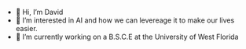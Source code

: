 - 👋 Hi, I’m David
- 👀 I’m interested in AI and how we can levereage it to make our lives easier.
- 🌱 I’m currently working on a B.S.C.E at the University of West Florida

<!---
David-Huson/David-Huson is a ✨ special ✨ repository because its `README.md` (this file) appears on your GitHub profile.
You can click the Preview link to take a look at your changes.
--->

